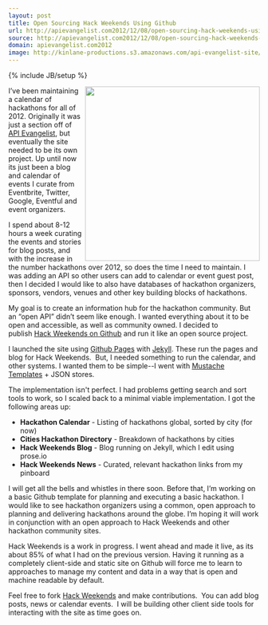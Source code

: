 ```yaml
---
layout: post
title: Open Sourcing Hack Weekends Using Github
url: http://apievangelist.com2012/12/08/open-sourcing-hack-weekends-using-github/
source: http://apievangelist.com2012/12/08/open-sourcing-hack-weekends-using-github/
domain: apievangelist.com2012
image: http://kinlane-productions.s3.amazonaws.com/api-evangelist-site/blog/Tag-Cloud-Hack-Weekends-Github.png
---
```

{% include JB/setup %}<p>
     <a href="http://hackweekends.com/index.html" target="_blank"><img src="https://s3.amazonaws.com/kinlane-productions/hackweekends/Tag-Cloud-Hack-Weekends-Github.png"  width="350" align="right" /></a>
</p>
<p>
     I’ve been maintaining a calendar of hackathons for all of 2012. Originally it was just a section off of <a title="API Evangelist" href="http://apievangelist.com">API Evangelist</a>, but eventually the site needed to be its own project. Up until now its just been a blog and calendar of events I curate from Eventbrite, Twitter, Google, Eventful and event organizers.
</p>
<p>
     I spend about 8-12 hours a week curating the events and stories for blog posts, and with the increase in the number hackathons over 2012, so does the time I need to maintain. I was adding an API so other users can add to calendar or event guest post, then I decided I would like to also have databases of hackathon organizers, sponsors, vendors, venues and other key building blocks of hackathons.
</p>
<p>
     My goal is to create an information hub for the hackathon community. But an “open API” didn’t seem like enough. I wanted everything about it to be open and accessible, as well as community owned. I decided to publish <a title="Hack Weekends" href="http://hackweekends.com/index.html">Hack Weekends on Github</a> and run it like an open source project.
</p>
<p>
     I launched the site using <a title="Github Pages" href="http://pages.github.com/">Github Pages</a> with <a title="Jekyll" href="https://github.com/mojombo/jekyll">Jekyll</a>. These run the pages and blog for Hack Weekends.  But, I needed something to run the calendar, and other systems. I wanted them to be simple--I went with <a href="http://mustache.github.com/">Mustache Templates</a> + JSON stores.
</p>
<p>
     The implementation isn't perfect. I had problems getting search and sort tools to work, so I scaled back to a minimal viable implementation. I got the following areas up:
</p>
<ul>
     <li>
          <strong>Hackathon Calendar</strong> - Listing of hackathons global, sorted by city (for now)
     </li>
     <li>
          <strong>Cities Hackathon Directory</strong> - Breakdown of hackathons by cities
     </li>
     <li>
          <strong>Hack Weekends Blog</strong> - Blog running on Jekyll, which I edit using prose.io
     </li>
     <li>
          <strong>Hack Weekends News</strong> - Curated, relevant hackathon links from my pinboard
     </li>
</ul>
<p>
     I will get all the bells and whistles in there soon. Before that, I’m working on a basic Github template for planning and executing a basic hackathon. I would like to see hackathon organizers using a common, open approach to planning and delivering hackathons around the globe. I’m hoping it will work in conjunction with an open approach to Hack Weekends and other hackathon community sites.
</p>
<p>
     Hack Weekends is a work in progress. I went ahead and made it live, as its about 85% of what I had on the previous version. Having it running as a completely client-side and static site on Github will force me to learn to approaches to manage my content and data in a way that is open and machine readable by default.  
</p>
<p>
     Feel free to fork <a href="https://github.com/kinlane/hack-weekends">Hack Weekends</a> and make contributions.  You can add blog posts, news or calendar events.  I will be building other client side tools for interacting with the site as time goes on.  
</p>
